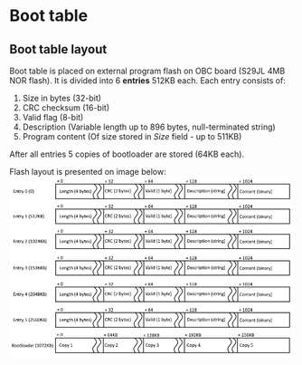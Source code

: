 # Boot table 

## Boot table layout
Boot table is placed on external program flash on OBC board (S29JL 4MB NOR flash). It is divided into 6 **entries** 512KB each. Each entry consists of:
 1. Size in bytes (32-bit)
 2. CRC checksum (16-bit)
 3. Valid flag (8-bit)
 4. Description (Variable length up to 896 bytes, null-terminated string)
 5. Program content (Of size stored in *Size* field - up to 511KB)
 
After all entries 5 copies of bootloader are stored (64KB each).
 
Flash layout is presented on image below:
![Program flash layout](boot_table.png)